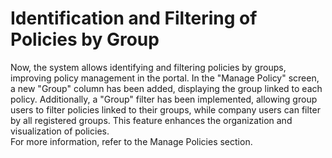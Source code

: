 # Identification and Filtering of Policies by Group

Now, the system allows identifying and filtering policies by groups, improving policy management in the portal. In the "Manage Policy" screen, a new "Group" column has been added, displaying the group linked to each policy. Additionally, a "Group" filter has been implemented, allowing group users to filter policies linked to their groups, while company users can filter by all registered groups. This feature enhances the organization and visualization of policies.\
For more information, refer to the Manage Policies section.
